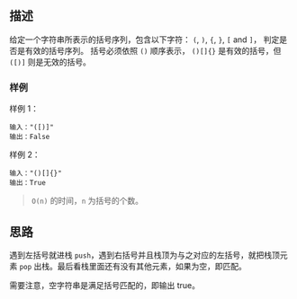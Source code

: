 ## 描述

给定一个字符串所表示的括号序列，包含以下字符： `(`, `)`, `{`, `}`, `[` and `]`， 判定是否是有效的括号序列。
括号必须依照 `()` 顺序表示， `()[]{}` 是有效的括号，但 `([)]` 则是无效的括号。

### 样例
样例 1：
```
输入："([)]"
输出：False
```

样例 2：
```
输入："()[]{}"
输出：True
```

> `O(n)` 的时间，`n` 为括号的个数。

## 思路
遇到左括号就进栈 `push`，遇到右括号并且栈顶为与之对应的左括号，就把栈顶元素 `pop` 出栈。最后看栈里面还有没有其他元素，如果为空，即匹配。

需要注意，空字符串是满足括号匹配的，即输出 true。